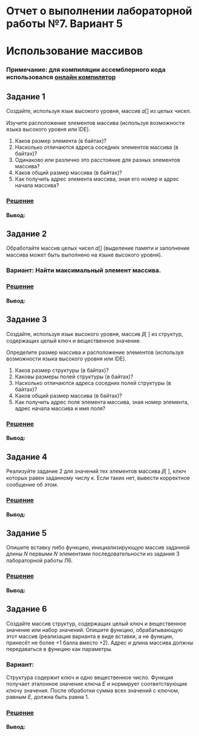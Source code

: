 # Отчет о выполнении лабораторной работы №7. Вариант 5
# Использование массивов
### Примечание: для компиляции ассемблерного кода использовался [онлайн компилятор](https://ideone.com/)

## Задание 1
Cоздайте, используя язык высокого уровня, массив 𝛼[] из целых
чисел.

Изучите расположение элементов массива (используя возможности языка высокого уровня или IDE).

1. Каков размер элемента (в байтах)?
2. Насколько отличаются адреса соседних элементов массива (в байтах)?
3. Одинаково или различно это расстояние для разных элементов массива?
4. Каков общий размер массива (в байтах)?
5. Как получить адрес элемента массива, зная его номер и адрес начала массива?


### [Решение]()
#### Вывод:





## Задание 2
Обработайте массив целых чисел 𝛼[] (выделение памяти и заполнение массива может быть выполнено на языке высокого уровня).

### Вариант: Найти максимальный элемент массива.

### [Решение]()
#### Вывод:






## Задание 3
Cоздайте, используя язык высокого уровня, массив 𝛽[ ] из структур,
содержащих целый ключ и вещественное значение.

Определите размер массива и расположение элементов (используя возможности языка высокого уровня или IDE).

1. Каков размер структуры (в байтах)?
2. Каковы размеры полей структуры (в байтах)?
3. Насколько отличаются адреса соседних полей структуры (в байтах)?
4. Каков общий размер массива (в байтах)?
5. Как получить адрес поля элемента массива, зная номер элемента, адрес
начала массива и имя поля?

### [Решение]()
#### Вывод:

## Задание 4
Реализуйте задание 2 для значений тех элементов массива 𝛽[ ],
ключ которых равен заданному числу 𝜅. Если таких нет, вывести корректное
сообщение об этом.

### [Решение]()
#### Вывод:

## Задание 5
Опишите вставку либо функцию, инициализирующую массив заданной длины 𝑁 первыми 𝑁 элементами последовательности из задания 3 лабораторной работы Л6.

### [Решение]()
#### Вывод:

## Задание 6
Создайте массив структур, содержащих целый
ключ и вещественное значение или набор значений. Опишите функцию, обрабатывающую этот массив (реализация варианта в виде вставки, а не функции, принесёт
не более +1 балла вместо +2). Адрес и длина массива должны передаваться
в функцию как параметры.

### Вариант:

Структура содержит ключ и одно вещественное число.
Функция получает эталонное значение ключа 𝐸 и нормирует
соответствующие ключу значения. После обработки сумма всех
значений с ключом, равным 𝐸, должна быть равна 1.

### [Решение]()
#### Вывод:

